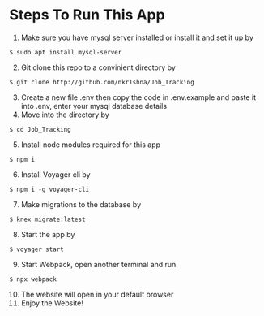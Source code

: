 # Steps To Run This App
1. Make sure you have mysql server installed or install it and set it up by
```
$ sudo apt install mysql-server
```
2. Git clone this repo to a convinient directory by
```
$ git clone http://github.com/nkr1shna/Job_Tracking
```
3. Create a new file .env then copy the code in .env.example and paste it into .env, enter your mysql database details
4. Move into the directory by
```
$ cd Job_Tracking
```
5. Install node modules required for this app
```
$ npm i
```
6. Install Voyager cli by
```
$ npm i -g voyager-cli
```
7. Make migrations to the database by
```
$ knex migrate:latest
```
8. Start the app by
```
$ voyager start
```
9. Start Webpack, open another terminal and run
```
$ npx webpack
```
10. The website will open in your default browser
11. Enjoy the Website!